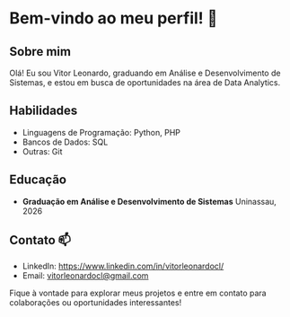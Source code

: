 # Bem-vindo ao meu perfil! 👋

## Sobre mim
Olá! Eu sou Vitor Leonardo, graduando em Análise e Desenvolvimento de Sistemas, e estou em busca de oportunidades na área de Data Analytics.

## Habilidades
- Linguagens de Programação: Python, PHP
- Bancos de Dados: SQL
- Outras: Git

## Educação
- **Graduação em Análise e Desenvolvimento de Sistemas**
  Uninassau, 2026

## Contato 📫
- LinkedIn: https://www.linkedin.com/in/vitorleonardocl/
- Email: vitorleonardocl@gmail.com

Fique à vontade para explorar meus projetos e entre em contato para colaborações ou oportunidades interessantes!
